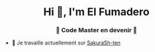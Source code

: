 <h1 align="center">Hi 👋, I'm El Fumadero</h1>
<h3 align="center">👾 Code Master en devenir 👾</h3>

- 🔭  Je travaille actuellement sur  [SakuraSh-ten](https://github.com/ElFumadero/SakuraSh-ten)

<p align="left">
</p>

